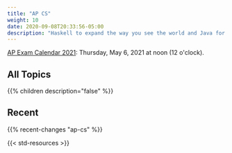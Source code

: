 ```yaml
---
title: "AP CS"
weight: 10
date: 2020-09-08T20:33:56-05:00
description: "Haskell to expand the way you see the world and Java for object-oriented programming."
---
```


<i class='fa fa-calendar' aria-hidden='true'></i>[AP Exam Calendar
2021](https://apcentral.collegeboard.org/courses/exam-dates-and-fees):
Thursday, May 6, 2021 at noon (12 o'clock).

## All Topics

{{% children description="false" %}}

## Recent

{{% recent-changes "ap-cs" %}}

{{< std-resources >}}
